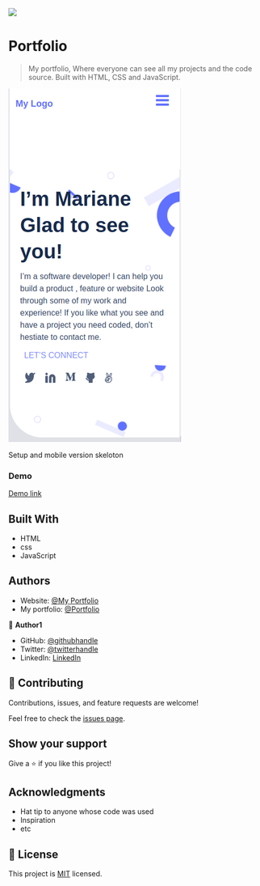 ![](https://github.com/LionRouge1/Portfolio.git)

# Portfolio

>  My portfolio, Where everyone can see all my projects and the code source. Built with HTML, CSS and JavaScript. 

![screenshot](images/Screenshot_ps_pr.png)

Setup and mobile version skeloton

### Demo
[Demo link](https://lionrouge1.github.io/Portfolio/)

## Built With

- HTML
- css
- JavaScript

## Authors
- Website: [@My Portfolio](https://lionrouge1.github.io/Portfolio/)
- My portfolio: [@Portfolio](https://lionrouge1.github.io/Portfolio/)

👤 **Author1**

- GitHub: [@githubhandle](https://github.com/LionRouge1)
- Twitter: [@twitterhandle](https://twitter.com/@Matchoudi1)
- LinkedIn: [LinkedIn](https://linkedin.com/in/linkedinhandle)


## 🤝 Contributing

Contributions, issues, and feature requests are welcome!

Feel free to check the [issues page](../../issues/).

## Show your support

Give a ⭐️ if you like this project!

## Acknowledgments

- Hat tip to anyone whose code was used
- Inspiration
- etc

## 📝 License

This project is [MIT](./MIT.md) licensed.
